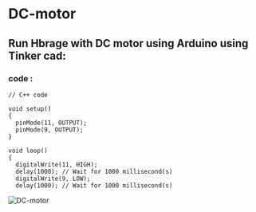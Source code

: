 # DC-motor
## Run Hbrage with DC motor using Arduino using Tinker cad:
### code :
```
// C++ code

void setup()
{
  pinMode(11, OUTPUT);
  pinMode(9, OUTPUT);
}

void loop()
{
  digitalWrite(11, HIGH);
  delay(1000); // Wait for 1000 millisecond(s)
  digitalWrite(9, LOW);
  delay(1000); // Wait for 1000 millisecond(s)
```
![DC-motor](https://github.com/user-attachments/assets/f25061ba-7fc1-4705-9ee7-c37dee331e24)
